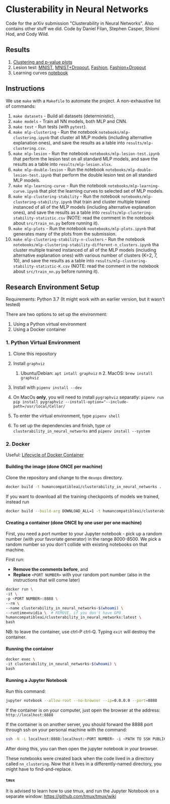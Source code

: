 # Clusterability in Neural Networks

Code for the arXiv submission "Clusterability in Neural Networks". Also contains other stuff we did. Code by Daniel Filan, Stephen Casper, Shlomi Hod, and Cody Wild.

## Results

1. [Clustering and p-value plots](notebooks/mlp-plots.ipynb)
2. Lesion test: [MNIST](notebooks/mlp-double-lesion-test-MNIST.ipynb), [MNIST+Dropout](notebooks/mlp-double-lesion-test-MNIST+DROPOUT.ipynb), [Fashion](notebooks/mlp-double-lesion-test-FASHION.ipynb), [Fashion+Dropout](notebooks/mlp-double-lesion-test-FASHION+DROPOUT.ipynb)
3. Learning curves [notebook](notebooks/mlp-learning-curve.ipynb)


## Instructions

We use `make` with a `Makefile` to automate the project. A non-exhaustive list of commands:

1. `make datasets` - Build all datasets (deterministic),
2. `make models` - Train all NN models, both MLP and CNN.
3. `make test` - Run tests (with `pytest`).
4. `make mlp-clustering` - Run the notebook `notebooks/mlp-clustering.ipynb` that cluster all MLP models (including alternative explanation ones), and save the results as a table into `results/mlp-clustering.csv`.
5. `make mlp-lesion` - Run the notebook `notebooks/mlp-lesion-test.ipynb` that perform the lesion test on all standard MLP models, and save the results as a table into `results/mlp-lesion.xlsx`.
6. `make mlp-double-lesion` - Run the notebook `notebooks/mlp-double-lesion-test.ipynb` that perform the double lesion test on all standard MLP models.
7. `make mlp-learning-curve` - Run the notebook `notebooks/mlp-learning-curve.ipynb` that plot the learning curves to selected set of MLP models.
8. `make mlp-clustering-stability` - Run the notebook `notebooks/mlp-clustering-stability.ipynb` that train and cluster multiple trained instanced of all of the MLP models (including alternative explanation ones), and save the results as a table into `results/mlp-clustering-stability-statistic.csv` (NOTE: read the comment in the notebook about `src/train_nn.py` before running it).
9. `make mlp-plots` - Run the notebook `nootebooks/mlp-plots.ipynb` that generates many of the plots from the submission.
10. `make mlp-clustering-stability-n-clusters` - Run the notebook `notebooks/mlp-clustering-stability-different-n_clusters.ipynb` tha cluster multiple trained instanced of all of the MLP models (including alternative explanation ones) with various number of clusters (K=2, 7, 10), and save the results as a table into `results/mlp-clustering-stability-statistic-K.csv` (NOTE: read the comment in the notebook about `src/train_nn.py` before running it).

## Research Environment Setup

Requirements: Python 3.7 (It might work with an earlier version, but it wasn't tested)

There are two options to set up the environment:

1. Using a Python virtual environment
2. Using a Docker container

### 1. Python Virtual Environment

1. Clone this repository

2. Install `graphviz`
   1. Ubuntu/Debian: `apt intall graphviz`
n   2. MacOS: `brew install graphviz`

3. Install with `pipenv install --dev`

4. On MacOs **only**, you will need to install `pygraphviz` separatly:
   `pipenv run pip install pygraphviz --install-option="--include-path=/usr/local/Cellar/`
   
5. To enter the virtual environment, type `pipenv shell`

6. To set up the dependencies and finish, type `cd clusterability_in_neural_networks` and `pipenv install --system`

### 2. Docker

Useful: [Lifecycle of Docker Container](https://medium.com/@nagarwal/lifecycle-of-docker-container-d2da9f85959)

#### Building the image (done **ONCE** per machine)

Clone the repository and change to the `devops` directory.

```bash
docker build -t humancompatibleai/clusterability_in_neural_networks .
```

If you want to download all the training checkpoints of models we trained, instead run

```bash
docker build --build-arg DOWNLOAD_ALL=1 -t humancompatibleai/clusterability_in_neural_networks .
```

#### Creating a container (done **ONCE** by one user per one machine)

First, you need a port number to your Jupyter notebook - pick up a random number (with your favoriate generator) in the range 8000-8500.
We pick a random number so you don't collide with existing notebooks on that machine.

First run: 

- **Remove the comments before**, and 
- **Replace** `<PORT NUMBER>` with your random port number (also in the instructions that will come later)

```bash
docker run \
-it \
-p <PORT NUMBER>:8888 \
--rm \
--name clusterability_in_neural_networks-$(whoami) \
--runtime=nvidia \  # REMOVE, if you don't have GPU
humancompatibleai/clusterability_in_neural_networks:latest \
bash
```

NB: to leave the container, use ctrl-P ctrl-Q. Typing `exit` will destroy the container.

#### Running the container

```bash
docker exec \
-it clusterability_in_neural_networks-$(whoami) \
bash
```

#### Running a Jupyter Notebook

Run this command:

```bash
jupyter notebook --allow-root --no-browser --ip=0.0.0.0 --port=8888
```

If the container is on your computer, just open the browser at the address: `http://localhost:8888`

If the container is on another server, you should forward the 8888 port through ssh on your personal machine with the command:

```bash
ssh -N -L localhost:8888:localhost:<PORT NUMBER> -i <PATH TO SSH PUBLIC KEY>  <USERNAME>@<SERVER ADDRESS>
```

After doing this, you can then open the jupyter notebook in your browser.

These notebooks were created back when the code lived in a directory called `nn_clustering`. Now that it lives in a differently-named directory, you might have to find-and-replace.

#### `tmux`

It is advised to learn how to use tmux, and run the Jupyter Notebook on a separate window: https://github.com/tmux/tmux/wiki

